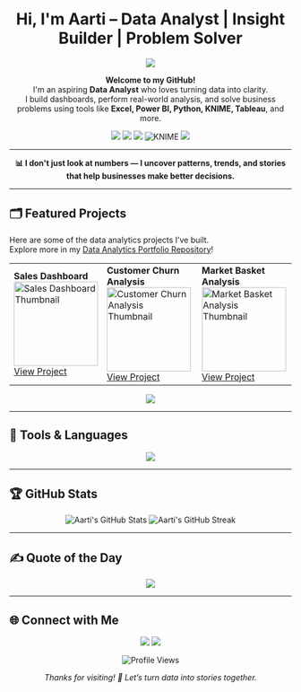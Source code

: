 <h1 align="center">Hi, I'm Aarti – Data Analyst | Insight Builder | Problem Solver</h1>

<p align="center"alt="coding"width="400">
  <img src="https://tse3.mm.bing.net/th/id/OIP.zwJUihxJsHgUL9eQ2x-n4QHaEK?pid=Api&P=0&h=180"/>
</p>

<p align="center">
  <b>Welcome to my GitHub!</b><br>
  I'm an aspiring <b>Data Analyst</b> who loves turning data into clarity.<br>
  I build dashboards, perform real-world analysis, and solve business problems using tools like 
  <b>Excel, Power BI, Python, KNIME, Tableau</b>, and more.
</p>

<p align="center">
  <img src="https://img.shields.io/badge/-Excel-217346?logo=microsoft-excel&logoColor=white&style=for-the-badge"/>
  <img src="https://img.shields.io/badge/-PowerBI-F2C811?logo=powerbi&logoColor=black&style=for-the-badge"/>
  <img src="https://img.shields.io/badge/-Python-3776AB?logo=python&logoColor=white&style=for-the-badge"/>
  <img src="https://img.shields.io/badge/-KNIME-FEBD11?logo=data:image/svg+xml;base64,PHN2ZyBmaWxsPSIjRkVCRDExIiB2aWV3Qm94PSIwIDAgMjUgMjUiIHdpZHRoPSIxNCIgaGVpZ2h0PSIxNCI+PHBhdGggZD0iTTI1IDExLjg5TDYuODMgMC4wN0EuNjIuNjIgMCAwIDAgNi4xOCAwTDEuNDMuODJhLjYyLjYyIDAgMCAwLS41MS43M0wwIDYuMDNhLjYyLjYyIDAgMCAwIC4yMy41MUwxMy41IDE5LjY1YS42Mi42MiAwIDAgMCAuNzMuMDhsNS41NS0yLjI1YS42Mi42MiAwIDAgMCAuMzktLjM5bDIuODEtOC44M2EuNjIuNjIgMCAwIDAtLjI0LS42MXoiLz48L3N2Zz4=&style=for-the-badge" alt="KNIME" />
  <img src="https://img.shields.io/badge/-Tableau-E97627?logo=tableau&logoColor=white&style=for-the-badge"/>
</p>

---

<p align="center">
  <b>📊 I don't just look at numbers — I uncover patterns, trends, and stories that help businesses make better decisions.</b>
</p>

---

## 🗂️ Featured Projects

Here are some of the data analytics projects I’ve built.  
Explore more in my [Data Analytics Portfolio Repository](https://github.com/AartiBaisla02/data-analytics-portfolio)!

<table>
  <tr>
    <td>
      <b>Sales Dashboard</b><br>
      <a href="https://github.com/AartiBaisla02/data-analytics-portfolio/tree/main/Sales-Dashboard">
        <img src="https://github.com/AartiBaisla02/data-analytics-portfolio/raw/main/Sales-Dashboard/thumbnail.png" width="150" alt="Sales Dashboard Thumbnail">
      </a><br>
      <a href="https://github.com/AartiBaisla02/data-analytics-portfolio/tree/main/Sales-Dashboard">View Project</a>
    </td>
    <td>
      <b>Customer Churn Analysis</b><br>
      <a href="https://github.com/AartiBaisla02/data-analytics-portfolio/tree/main/Customer-Churn-Analysis">
        <img src="https://github.com/AartiBaisla02/data-analytics-portfolio/raw/main/Customer-Churn-Analysis/thumbnail.png" width="150" alt="Customer Churn Analysis Thumbnail">
      </a><br>
      <a href="https://github.com/AartiBaisla02/data-analytics-portfolio/tree/main/Customer-Churn-Analysis">View Project</a>
    </td>
    <td>
      <b>Market Basket Analysis</b><br>
      <a href="https://github.com/AartiBaisla02/data-analytics-portfolio/tree/main/Market-Basket-Analysis">
        <img src="https://github.com/AartiBaisla02/data-analytics-portfolio/raw/main/Market-Basket-Analysis/thumbnail.png" width="150" alt="Market Basket Analysis Thumbnail">
      </a><br>
      <a href="https://github.com/AartiBaisla02/data-analytics-portfolio/tree/main/Market-Basket-Analysis">View Project</a>
    </td>
  </tr>
</table>

<p align="center">
  <a href="https://github.com/AartiBaisla02/data-analytics-portfolio">
    <img src="https://img.shields.io/badge/See%20More%20Projects-Click%20Here-blueviolet?style=for-the-badge"/>
  </a>
</p>

---

## 🚀 Tools & Languages

<p align="center">
  <img src="https://skillicons.dev/icons?i=python,excel,tableau,powerbi,github,git" />
</p>

---

## 🏆 GitHub Stats

<p align="center">
  <img src="https://github-readme-stats.vercel.app/api?username=AartiBaisla02&show_icons=true&theme=radical" alt="Aarti's GitHub Stats"/>
  <img src="https://github-readme-streak-stats.herokuapp.com/?user=AartiBaisla02&theme=radical" alt="Aarti's GitHub Streak"/>
</p>

---

## ✍️ Quote of the Day

<p align="center">
  <img src="https://quotes-github-readme.vercel.app/api?type=horizontal&theme=radical"/>
</p>

---

## 🌐 Connect with Me

<p align="center">
  <a href="mailto:aartibaisla02@gmail.com"><img src="https://img.shields.io/badge/Email-D14836?logo=gmail&logoColor=white&style=for-the-badge"/></a>
  <a href="https://www.linkedin.com/in/aarti-baisla"><img src="https://img.shields.io/badge/LinkedIn-blue?logo=linkedin&logoColor=white&style=for-the-badge"/></a>
</p>

<p align="center">
  <img src="https://komarev.com/ghpvc/?username=AartiBaisla02&label=Profile%20views&color=0e75b6&style=flat" alt="Profile Views"/>
</p>

<p align="center">
  <i>Thanks for visiting! 🚀 Let’s turn data into stories together.</i>
</p>

